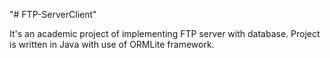 "# FTP-ServerClient" 

It's an academic project of implementing FTP server with database.
Project is written in Java with use of ORMLite framework.

